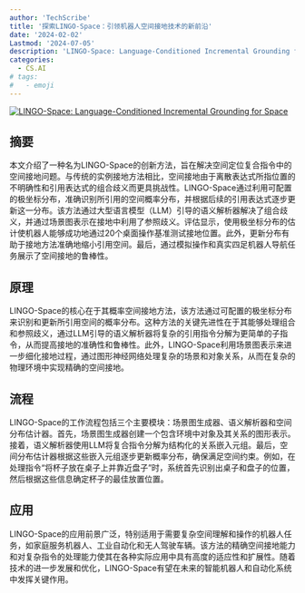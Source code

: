 ```yaml
---
author: 'TechScribe'
title: '探索LINGO-Space：引领机器人空间接地技术的新前沿'
date: '2024-02-02'
Lastmod: '2024-07-05'
description: 'LINGO-Space: Language-Conditioned Incremental Grounding for Space'
categories:
  - CS.AI
# tags:
#   - emoji
---
```


[![LINGO-Space: Language-Conditioned Incremental Grounding for Space](https://arxiv-research-1301205113.cos.ap-guangzhou.myqcloud.com/images/2402.01183v1.pdf_0.jpg)](https://arxiv.org/abs/2402.01183v1)

## 摘要

本文介绍了一种名为LINGO-Space的创新方法，旨在解决空间定位复合指令中的空间接地问题。与传统的实例接地方法相比，空间接地由于离散表达式所指位置的不明确性和引用表达式的组合歧义而更具挑战性。LINGO-Space通过利用可配置的极坐标分布，准确识别所引用的空间概率分布，并根据后续的引用表达式逐步更新这一分布。该方法通过大型语言模型（LLM）引导的语义解析器解决了组合歧义，并通过场景图表示在接地中利用了参照歧义。评估显示，使用极坐标分布的估计使机器人能够成功地通过20个桌面操作基准测试接地位置。此外，更新分布有助于接地方法准确地缩小引用空间。最后，通过模拟操作和真实四足机器人导航任务展示了空间接地的鲁棒性。<!--more-->

## 原理

LINGO-Space的核心在于其概率空间接地方法，该方法通过可配置的极坐标分布来识别和更新所引用空间的概率分布。这种方法的关键先进性在于其能够处理组合和参照歧义，通过LLM引导的语义解析器将复杂的引用指令分解为更简单的子指令，从而提高接地的准确性和鲁棒性。此外，LINGO-Space利用场景图表示来进一步细化接地过程，通过图形神经网络处理复杂的场景和对象关系，从而在复杂的物理环境中实现精确的空间接地。

## 流程

LINGO-Space的工作流程包括三个主要模块：场景图生成器、语义解析器和空间分布估计器。首先，场景图生成器创建一个包含环境中对象及其关系的图形表示。接着，语义解析器使用LLM将复合指令分解为结构化的关系嵌入元组。最后，空间分布估计器根据这些嵌入元组逐步更新概率分布，确保满足空间约束。例如，在处理指令“将杯子放在桌子上并靠近盘子”时，系统首先识别出桌子和盘子的位置，然后根据这些信息确定杯子的最佳放置位置。

## 应用

LINGO-Space的应用前景广泛，特别适用于需要复杂空间理解和操作的机器人任务，如家庭服务机器人、工业自动化和无人驾驶车辆。该方法的精确空间接地能力和对复杂指令的处理能力使其在各种实际应用中具有高度的适应性和扩展性。随着技术的进一步发展和优化，LINGO-Space有望在未来的智能机器人和自动化系统中发挥关键作用。